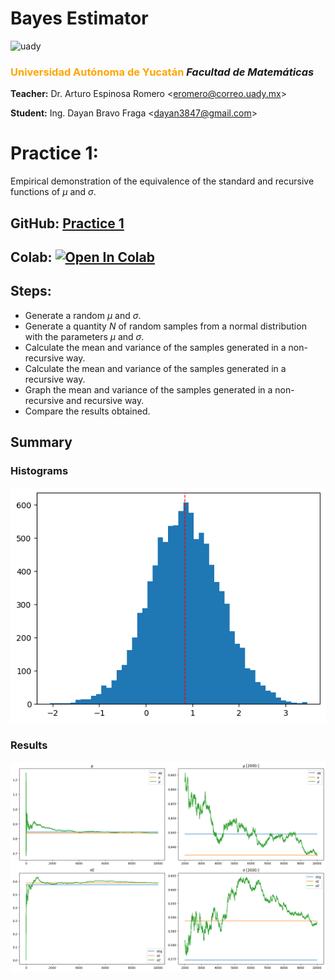# Bayes Estimator

<img src="https://uady.mx/assets/img/logo_uady.svg" width="15%" alt="uady">

### <font color='orange'>Universidad Autónoma de Yucatán</font> _Facultad de Matemáticas_

**Teacher:** Dr. Arturo Espinosa Romero <[eromero@correo.uady.mx](mailto:eromero@correo.uady.mx)>

**Student:** Ing. Dayan Bravo Fraga <[dayan3847@gmail.com](mailto:dayan3847@gmail.com)>

# Practice 1:

Empirical demonstration of the equivalence of the standard and recursive functions of _μ_ and _σ_.

## GitHub: [Practice 1](https://github.com/dayan3847/bayes_estimator/tree/main/practice1)

## Colab: [![Open In Colab](https://colab.research.google.com/assets/colab-badge.svg)](https://colab.research.google.com/github/dayan3847/bayes_estimator/blob/master/practice1/practice1.ipynb)

## Steps:

* Generate a random _μ_ and _σ_.
* Generate a quantity _N_ of random samples from a normal distribution with the parameters _μ_ and _σ_.
* Calculate the mean and variance of the samples generated in a non-recursive way.
* Calculate the mean and variance of the samples generated in a recursive way.
* Graph the mean and variance of the samples generated in a non-recursive and recursive way.
* Compare the results obtained.

## Summary

### Histograms

<img src="./img/h.png" alt="h" width="552">

### Results

<img src="./img/r.png" alt="h" width="1489">
